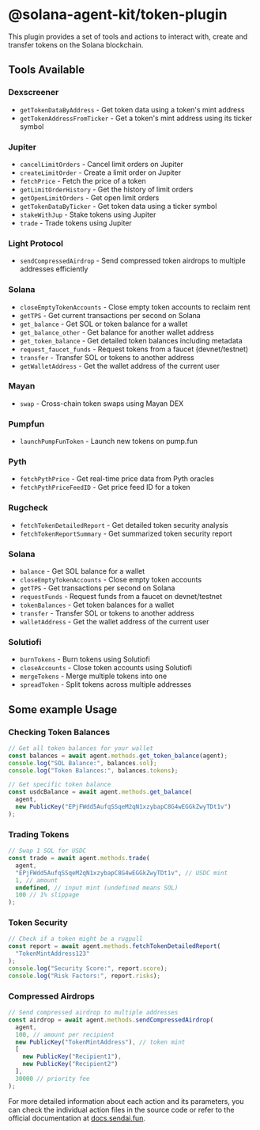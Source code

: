 # @solana-agent-kit/token-plugin

This plugin provides a set of tools and actions to interact with, create and transfer tokens on the Solana blockchain.

## Tools Available

### Dexscreener
- `getTokenDataByAddress` - Get token data using a token's mint address
- `getTokenAddressFromTicker` - Get a token's mint address using its ticker symbol

### Jupiter
- `cancelLimitOrders` - Cancel limit orders on Jupiter
- `createLimitOrder` - Create a limit order on Jupiter
- `fetchPrice` - Fetch the price of a token
- `getLimitOrderHistory` - Get the history of limit orders
- `getOpenLimitOrders` - Get open limit orders
- `getTokenDataByTicker` - Get token data using a ticker symbol
- `stakeWithJup` - Stake tokens using Jupiter
- `trade` - Trade tokens using Jupiter

### Light Protocol
- `sendCompressedAirdrop` - Send compressed token airdrops to multiple addresses efficiently

### Solana
- `closeEmptyTokenAccounts` - Close empty token accounts to reclaim rent
- `getTPS` - Get current transactions per second on Solana
- `get_balance` - Get SOL or token balance for a wallet
- `get_balance_other` - Get balance for another wallet address
- `get_token_balance` - Get detailed token balances including metadata
- `request_faucet_funds` - Request tokens from a faucet (devnet/testnet)
- `transfer` - Transfer SOL or tokens to another address
- `getWalletAddress` - Get the wallet address of the current user

### Mayan
- `swap` - Cross-chain token swaps using Mayan DEX

### Pumpfun
- `launchPumpFunToken` - Launch new tokens on pump.fun

### Pyth
- `fetchPythPrice` - Get real-time price data from Pyth oracles
- `fetchPythPriceFeedID` - Get price feed ID for a token

### Rugcheck
- `fetchTokenDetailedReport` - Get detailed token security analysis
- `fetchTokenReportSummary` - Get summarized token security report

### Solana
- `balance` - Get SOL balance for a wallet
- `closeEmptyTokenAccounts` - Close empty token accounts
- `getTPS` - Get transactions per second on Solana
- `requestFunds` - Request funds from a faucet on devnet/testnet
- `tokenBalances` - Get token balances for a wallet
- `transfer` - Transfer SOL or tokens to another address
- `walletAddress` - Get the wallet address of the current user

### Solutiofi
- `burnTokens` - Burn tokens using Solutiofi
- `closeAccounts` - Close token accounts using Solutiofi
- `mergeTokens` - Merge multiple tokens into one
- `spreadToken` - Split tokens across multiple addresses

## Some example Usage

### Checking Token Balances
```typescript
// Get all token balances for your wallet
const balances = await agent.methods.get_token_balance(agent);
console.log("SOL Balance:", balances.sol);
console.log("Token Balances:", balances.tokens);

// Get specific token balance
const usdcBalance = await agent.methods.get_balance(
  agent,
  new PublicKey("EPjFWdd5AufqSSqeM2qN1xzybapC8G4wEGGkZwyTDt1v")
);
```

### Trading Tokens
```typescript
// Swap 1 SOL for USDC
const trade = await agent.methods.trade(
  agent,
  "EPjFWdd5AufqSSqeM2qN1xzybapC8G4wEGGkZwyTDt1v", // USDC mint
  1, // amount
  undefined, // input mint (undefined means SOL)
  100 // 1% slippage
);
```

### Token Security
```typescript
// Check if a token might be a rugpull
const report = await agent.methods.fetchTokenDetailedReport(
  "TokenMintAddress123"
);
console.log("Security Score:", report.score);
console.log("Risk Factors:", report.risks);
```

### Compressed Airdrops
```typescript
// Send compressed airdrop to multiple addresses
const airdrop = await agent.methods.sendCompressedAirdrop(
  agent,
  100, // amount per recipient
  new PublicKey("TokenMintAddress"), // token mint
  [
    new PublicKey("Recipient1"),
    new PublicKey("Recipient2")
  ],
  30000 // priority fee
);
```

For more detailed information about each action and its parameters, you can check the individual action files in the source code or refer to the official documentation at [docs.sendai.fun](https://docs.sendai.fun).
